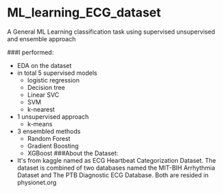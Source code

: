 # ML_learning_ECG_dataset
A General ML Learning classification task using supervised unsupervised and ensemble approach

###I performed:
- EDA on the dataset
- in total 5 supervised models
  - logistic regression
  - Decision tree
  - Linear SVC
  - SVM
  - k-nearest
- 1 unsupervised approach
  - k-means
- 3 ensembled methods
  - Random Forest
  - Gradient Boosting
  - XGBoost
###About the Dataset:
- It's from kaggle named as ECG Heartbeat Categorization Dataset. The dataset is combined of two databases named  the MIT-BIH Arrhythmia Dataset and The PTB Diagnostic ECG Database. Both are resided in physionet.org
